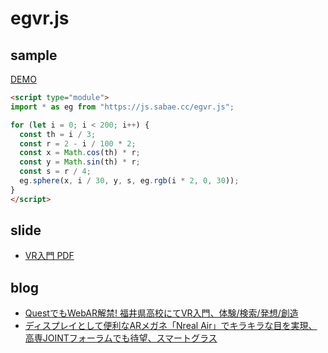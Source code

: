 # egvr.js

## sample

[DEMO](https://taisukef.github.io/vr-spiral/)
```html
<script type="module">
import * as eg from "https://js.sabae.cc/egvr.js";

for (let i = 0; i < 200; i++) {
  const th = i / 3;
  const r = 2 - i / 100 * 2;
  const x = Math.cos(th) * r;
  const y = Math.sin(th) * r;
  const s = r / 4;
  eg.sphere(x, i / 30, y, s, eg.rgb(i * 2, 0, 30));
}
</script>
```

## slide

- [VR入門 PDF](https://code4fukui.github.io/egvr/VR-firststep.pdf)

## blog

- [QuestでもWebAR解禁! 福井県高校にてVR入門、体験/検索/発想/創造](https://fukuno.jig.jp/3792)
- [ディスプレイとして便利なARメガネ「Nreal Air」でキラキラな目を実現、高専JOINTフォーラムでも待望、スマートグラス](https://fukuno.jig.jp/3794)
